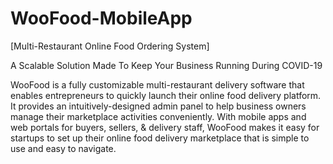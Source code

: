 # WooFood-MobileApp

[Multi-Restaurant Online Food Ordering System]

A Scalable Solution Made To Keep Your Business Running During COVID-19

WooFood is a fully customizable multi-restaurant delivery software that enables entrepreneurs to quickly launch their online food delivery platform. It provides an intuitively-designed admin panel to help business owners manage their marketplace activities conveniently. With mobile apps and web portals for buyers, sellers, & delivery staff, WooFood makes it easy for startups to set up their online food delivery marketplace that is simple to use and easy to navigate.

